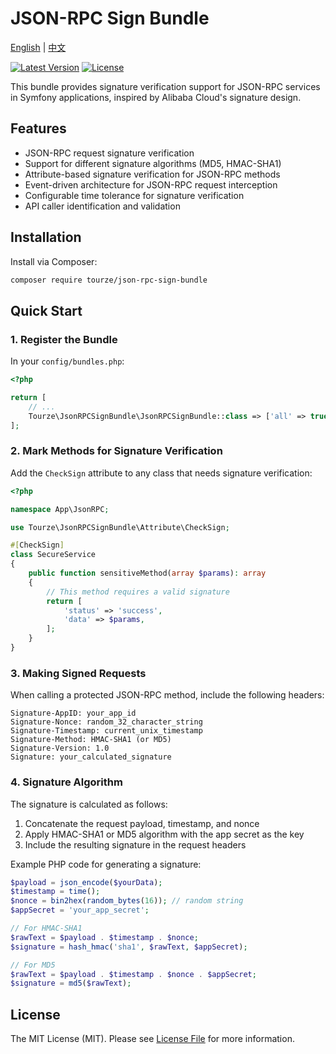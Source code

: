 # JSON-RPC Sign Bundle

[English](README.md) | [中文](README.zh-CN.md)

[![Latest Version](https://img.shields.io/packagist/v/tourze/json-rpc-sign-bundle.svg?style=flat-square)](https://packagist.org/packages/tourze/json-rpc-sign-bundle)
[![License](https://img.shields.io/github/license/tourze/json-rpc-sign-bundle.svg?style=flat-square)](https://github.com/tourze/json-rpc-sign-bundle/blob/master/LICENSE)

This bundle provides signature verification support for JSON-RPC services in Symfony applications, inspired by Alibaba Cloud's signature design.

## Features

- JSON-RPC request signature verification
- Support for different signature algorithms (MD5, HMAC-SHA1)
- Attribute-based signature verification for JSON-RPC methods
- Event-driven architecture for JSON-RPC request interception
- Configurable time tolerance for signature verification
- API caller identification and validation

## Installation

Install via Composer:

```bash
composer require tourze/json-rpc-sign-bundle
```

## Quick Start

### 1. Register the Bundle

In your `config/bundles.php`:

```php
<?php

return [
    // ...
    Tourze\JsonRPCSignBundle\JsonRPCSignBundle::class => ['all' => true],
];
```

### 2. Mark Methods for Signature Verification

Add the `CheckSign` attribute to any class that needs signature verification:

```php
<?php

namespace App\JsonRPC;

use Tourze\JsonRPCSignBundle\Attribute\CheckSign;

#[CheckSign]
class SecureService
{
    public function sensitiveMethod(array $params): array
    {
        // This method requires a valid signature
        return [
            'status' => 'success',
            'data' => $params,
        ];
    }
}
```

### 3. Making Signed Requests

When calling a protected JSON-RPC method, include the following headers:

```
Signature-AppID: your_app_id
Signature-Nonce: random_32_character_string
Signature-Timestamp: current_unix_timestamp
Signature-Method: HMAC-SHA1 (or MD5)
Signature-Version: 1.0
Signature: your_calculated_signature
```

### 4. Signature Algorithm

The signature is calculated as follows:

1. Concatenate the request payload, timestamp, and nonce
2. Apply HMAC-SHA1 or MD5 algorithm with the app secret as the key
3. Include the resulting signature in the request headers

Example PHP code for generating a signature:

```php
$payload = json_encode($yourData);
$timestamp = time();
$nonce = bin2hex(random_bytes(16)); // random string
$appSecret = 'your_app_secret';

// For HMAC-SHA1
$rawText = $payload . $timestamp . $nonce;
$signature = hash_hmac('sha1', $rawText, $appSecret);

// For MD5
$rawText = $payload . $timestamp . $nonce . $appSecret;
$signature = md5($rawText);
```

## License

The MIT License (MIT). Please see [License File](LICENSE) for more information.
